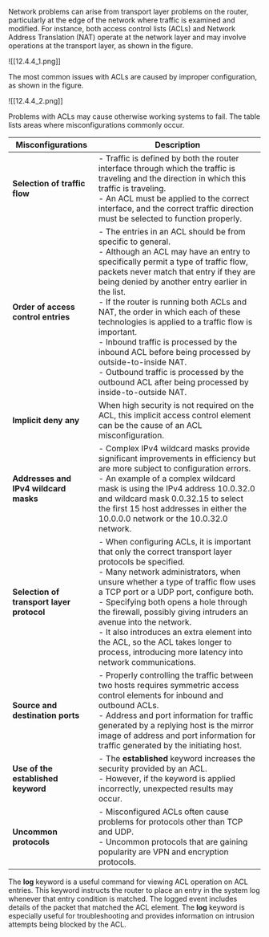 Network problems can arise from transport layer problems on the router, particularly at the edge of the network where traffic is examined and modified. For instance, both access control lists (ACLs) and Network Address Translation (NAT) operate at the network layer and may involve operations at the transport layer, as shown in the figure.

![[12.4.4_1.png]]

The most common issues with ACLs are caused by improper configuration, as shown in the figure.

![[12.4.4_2.png]]

Problems with ACLs may cause otherwise working systems to fail. The table lists areas where misconfigurations commonly occur.

|**Misconfigurations**|**Description**|
|---|---|
|**Selection of traffic flow**|- Traffic is defined by both the router interface through which the traffic is traveling and the direction in which this traffic is traveling.<br>- An ACL must be applied to the correct interface, and the correct traffic direction must be selected to function properly.|
|**Order of access control entries**|- The entries in an ACL should be from specific to general.<br>- Although an ACL may have an entry to specifically permit a type of traffic flow, packets never match that entry if they are being denied by another entry earlier in the list.<br>- If the router is running both ACLs and NAT, the order in which each of these technologies is applied to a traffic flow is important.<br>- Inbound traffic is processed by the inbound ACL before being processed by outside-to-inside NAT.<br>- Outbound traffic is processed by the outbound ACL after being processed by inside-to-outside NAT.|
|**Implicit deny any**|When high security is not required on the ACL, this implicit access control element can be the cause of an ACL misconfiguration.|
|**Addresses and IPv4 wildcard masks**|- Complex IPv4 wildcard masks provide significant improvements in efficiency but are more subject to configuration errors.<br>- An example of a complex wildcard mask is using the IPv4 address 10.0.32.0 and wildcard mask 0.0.32.15 to select the first 15 host addresses in either the 10.0.0.0 network or the 10.0.32.0 network.|
|**Selection of transport layer protocol**|- When configuring ACLs, it is important that only the correct transport layer protocols be specified.<br>- Many network administrators, when unsure whether a type of traffic flow uses a TCP port or a UDP port, configure both.<br>- Specifying both opens a hole through the firewall, possibly giving intruders an avenue into the network.<br>- It also introduces an extra element into the ACL, so the ACL takes longer to process, introducing more latency into network communications.|
|**Source and destination ports**|- Properly controlling the traffic between two hosts requires symmetric access control elements for inbound and outbound ACLs.<br>- Address and port information for traffic generated by a replying host is the mirror image of address and port information for traffic generated by the initiating host.|
|**Use of the established keyword**|- The **established** keyword increases the security provided by an ACL.<br>- However, if the keyword is applied incorrectly, unexpected results may occur.|
|**Uncommon protocols**|- Misconfigured ACLs often cause problems for protocols other than TCP and UDP.<br>- Uncommon protocols that are gaining popularity are VPN and encryption protocols.|

The **log** keyword is a useful command for viewing ACL operation on ACL entries. This keyword instructs the router to place an entry in the system log whenever that entry condition is matched. The logged event includes details of the packet that matched the ACL element. The **log** keyword is especially useful for troubleshooting and provides information on intrusion attempts being blocked by the ACL.